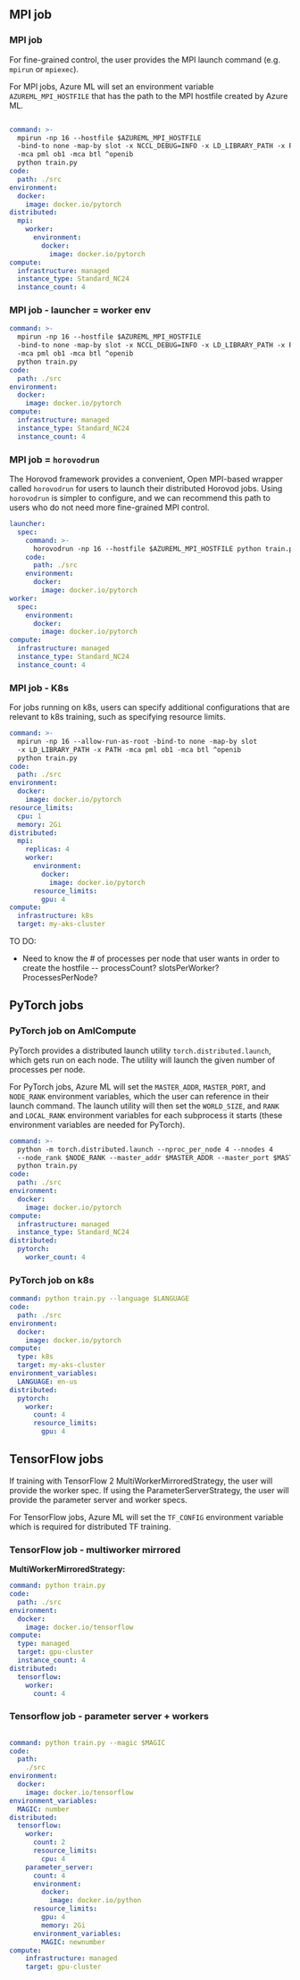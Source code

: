 ## MPI job

### MPI job
For fine-grained control, the user provides the MPI launch command (e.g. `mpirun` or `mpiexec`).

For MPI jobs, Azure ML will set an environment variable `AZUREML_MPI_HOSTFILE` that has the path to the MPI hostfile created by Azure ML.

```yml

command: >-
  mpirun -np 16 --hostfile $AZUREML_MPI_HOSTFILE
  -bind-to none -map-by slot -x NCCL_DEBUG=INFO -x LD_LIBRARY_PATH -x PATH
  -mca pml ob1 -mca btl ^openib
  python train.py
code:
  path: ./src
environment: 
  docker:
    image: docker.io/pytorch
distributed:
  mpi:
    worker:
      environment:
        docker:
          image: docker.io/pytorch    
compute:
  infrastructure: managed
  instance_type: Standard_NC24
  instance_count: 4
```

### MPI job - launcher = worker env
```yaml
command: >-
  mpirun -np 16 --hostfile $AZUREML_MPI_HOSTFILE
  -bind-to none -map-by slot -x NCCL_DEBUG=INFO -x LD_LIBRARY_PATH -x PATH
  -mca pml ob1 -mca btl ^openib
  python train.py
code:
  path: ./src
environment: 
  docker:
    image: docker.io/pytorch
compute:
  infrastructure: managed
  instance_type: Standard_NC24
  instance_count: 4
```

### MPI job = `horovodrun`

The Horovod framework provides a convenient, Open MPI-based wrapper called `horovodrun` for users to launch their distributed Horovod jobs. Using `horovodrun` is simpler to configure, and we can recommend this path to users who do not need more fine-grained MPI control.

```yaml
launcher:
  spec:
    command: >-
      horovodrun -np 16 --hostfile $AZUREML_MPI_HOSTFILE python train.py
    code:
      path: ./src
    environment: 
      docker:
        image: docker.io/pytorch
worker:
  spec:
    environment: 
      docker:
        image: docker.io/pytorch
compute:
  infrastructure: managed
  instance_type: Standard_NC24
  instance_count: 4
```

### MPI job - K8s
For jobs running on k8s, users can specify additional configurations that are relevant to k8s training, such as specifying resource limits.

```yaml
command: >-
  mpirun -np 16 --allow-run-as-root -bind-to none -map-by slot
  -x LD_LIBRARY_PATH -x PATH -mca pml ob1 -mca btl ^openib
  python train.py
code:
  path: ./src
environment: 
  docker:
    image: docker.io/pytorch
resource_limits:
  cpu: 1
  memory: 2Gi
distributed:
  mpi:
    replicas: 4
    worker:
      environment: 
        docker:
          image: docker.io/pytorch
      resource_limits:
        gpu: 4
compute:
  infrastructure: k8s
  target: my-aks-cluster
```

TO DO:
- Need to know the # of processes per node that user wants in order to create the hostfile -- processCount? slotsPerWorker? ProcessesPerNode?

## PyTorch jobs

### PyTorch job on AmlCompute

PyTorch provides a distributed launch utility `torch.distributed.launch`, which gets run on each node. The utility will launch the given number of processes per node.

For PyTorch jobs, Azure ML will set the `MASTER_ADDR`, `MASTER_PORT`, and `NODE_RANK` environment variables, which the user can reference in their launch command. The launch utility will then set the `WORLD_SIZE`, and `RANK` and `LOCAL_RANK` environment variables for each subprocess it starts (these environment variables are needed for PyTorch).

```yaml
command: >-
  python -m torch.distributed.launch --nproc_per_node 4 --nnodes 4
  --node_rank $NODE_RANK --master_addr $MASTER_ADDR --master_port $MASTER_PORT --use_env
  python train.py
code:
  path: ./src
environment: 
  docker:
    image: docker.io/pytorch
compute:
  infrastructure: managed
  instance_type: Standard_NC24
distributed:
  pytorch:
    worker_count: 4
```

### PyTorch job on k8s

```yml
command: python train.py --language $LANGUAGE
code:
  path: ./src
environment: 
  docker:
    image: docker.io/pytorch
compute:
  type: k8s
  target: my-aks-cluster
environment_variables:
  LANGUAGE: en-us
distributed:
  pytorch:
    worker:
      count: 4
      resource_limits:
        gpu: 4
```

## TensorFlow jobs

If training with TensorFlow 2 MultiWorkerMirroredStrategy, the user will provide the worker spec. If using the ParameterServerStrategy, the user will provide the parameter server and worker specs.

For TensorFlow jobs, Azure ML will set the `TF_CONFIG` environment variable which is required for distributed TF training.

### TensorFlow job - multiworker mirrored

**MultiWorkerMirroredStrategy:**

```yml
command: python train.py
code:
  path: ./src
environment: 
  docker:
    image: docker.io/tensorflow
compute:
  type: managed
  target: gpu-cluster
  instance_count: 4
distributed:
  tensorflow:
    worker: 
      count: 4
```

### Tensorflow job - parameter server + workers

```yaml

command: python train.py --magic $MAGIC
code:
  path:
    ./src
environment: 
  docker:
    image: docker.io/tensorflow
environment_variables:
  MAGIC: number
distributed:
  tensorflow:
    worker: 
      count: 2
      resource_limits:
        cpu: 4
    parameter_server:
      count: 4
      environment:
        docker:
          image: docker.io/python
      resource_limits:
        gpu: 4
        memory: 2Gi
      environment_variables:
        MAGIC: newnumber
compute:
    infrastructure: managed
    target: gpu-cluster
```

